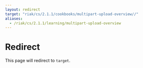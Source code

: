 ```yaml
---
layout: redirect
target: "riak/cs/2.1.1/cookbooks/multipart-upload-overview//"
aliases:
  - /riak/cs/2.1.1/learning/multipart-upload-overview
---
```


# Redirect

This page will redirect to `target`.
